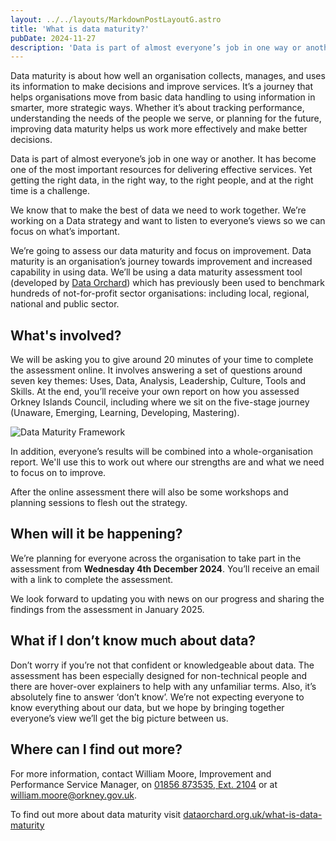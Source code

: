 ```yaml
---
layout: ../../layouts/MarkdownPostLayoutG.astro
title: 'What is data maturity?'
pubDate: 2024-11-27
description: 'Data is part of almost everyone’s job in one way or another - whether we know it or not'
---
```

Data maturity is about how well an organisation collects, manages, and uses its information to make decisions and improve services. It’s a journey that helps organisations move from basic data handling to using information in smarter, more strategic ways. Whether it’s about tracking performance, understanding the needs of the people we serve, or planning for the future, improving data maturity helps us work more effectively and make better decisions.

Data is part of almost everyone’s job in one way or another. It has become one of the most important resources for delivering effective services. Yet getting the right data, in the right way, to the right people, and at the right time is a challenge.

We know that to make the best of data we need to work together.  We’re working on a Data strategy and want to listen to everyone’s views so we can focus on what’s important.

We’re going to assess our data maturity and focus on improvement. Data maturity is an organisation’s journey towards improvement and increased capability in using data. We’ll be using a data maturity assessment tool (developed by [Data Orchard](https://www.dataorchard.org.uk/)) which has previously been used to benchmark hundreds of not-for-profit sector organisations: including local, regional, national and public sector.

## What's involved?

We will be asking you to give around 20 minutes of your time to complete the assessment online. It involves answering a set of questions around seven key themes: Uses, Data, Analysis, Leadership, Culture, Tools and Skills. At the end, you’ll receive your own report on how you assessed Orkney Islands Council, including where we sit on the five-stage journey (Unaware, Emerging, Learning, Developing, Mastering). 

![Data Maturity Framework](https://digitalcommsoic.github.io/datamaturity/images/dmf.webp)

In addition, everyone’s results will be combined into a whole-organisation report. We'll use this to work out where our strengths are and what we need to focus on to improve.

After the online assessment there will also be some workshops and planning sessions to flesh out the strategy.

## When will it be happening?

We’re planning for everyone across the organisation to take part in the assessment from **Wednesday 4th December 2024**. You’ll receive an email with a link to complete the assessment.

We look forward to updating you with news on our progress and sharing the findings from the assessment in January 2025.

## What if I don’t know much about data?

Don’t worry if you’re not that confident or knowledgeable about data. The assessment has been especially designed for non-technical people and there are hover-over explainers to help with any unfamiliar terms. Also, it’s absolutely fine to answer ‘don’t know’. We’re not expecting everyone to know everything about our data, but we hope by bringing together everyone’s view we’ll get the big picture between us.

## Where can I find out more?

For more information, contact William Moore, Improvement and Performance Service Manager, on [01856 873535, Ext. 2104](tel:0185687335) or at [william.moore@orkney.gov.uk](mailto:william.moore@orkney.gov.uk).

To find out more about data maturity visit [dataorchard.org.uk/what-is-data-maturity](https://www.dataorchard.org.uk/what-is-data-maturity)